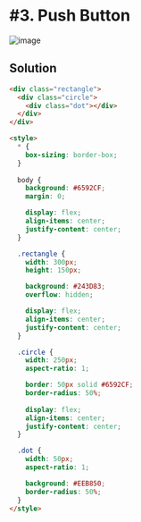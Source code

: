 # #3. Push Button
![image](https://user-images.githubusercontent.com/88684972/186257364-76c7b18e-9473-451d-98db-2d2b32664360.png)

## Solution
```html
<div class="rectangle">
  <div class="circle">
    <div class="dot"></div>
  </div>
</div>

<style>
  * {
    box-sizing: border-box;
  }
  
  body {
    background: #6592CF;
    margin: 0;

    display: flex;
    align-items: center;
    justify-content: center;
  }

  .rectangle {
    width: 300px;
    height: 150px;

    background: #243D83;
    overflow: hidden;

    display: flex;
    align-items: center;
    justify-content: center;
  }

  .circle {
    width: 250px;
    aspect-ratio: 1;

    border: 50px solid #6592CF;
    border-radius: 50%;
    
    display: flex;
    align-items: center;
    justify-content: center;
  }

  .dot {
    width: 50px;
    aspect-ratio: 1;

    background: #EEB850;
    border-radius: 50%;
  }
</style>
```
